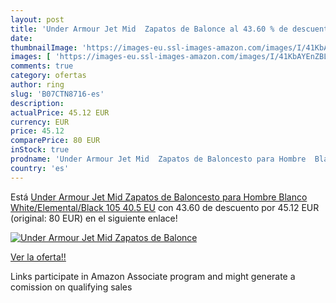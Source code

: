 ```yaml
---
layout: post
title: 'Under Armour Jet Mid  Zapatos de Balonce al 43.60 % de descuento'
date: 
thumbnailImage: 'https://images-eu.ssl-images-amazon.com/images/I/41KbAYEnZBL._SL200_.jpg'
images: [ 'https://images-eu.ssl-images-amazon.com/images/I/41KbAYEnZBL._SL200_.jpg' ]
comments: true
category: ofertas
author: ring
slug: 'B07CTN8716-es'
description:
actualPrice: 45.12 EUR
currency: EUR
price: 45.12
comparePrice: 80 EUR
inStock: true
prodname: 'Under Armour Jet Mid  Zapatos de Baloncesto para Hombre  Blanco  White/Elemental/Black 105   40.5 EU'
country: 'es'
---
```


Está [Under Armour Jet Mid  Zapatos de Baloncesto para Hombre  Blanco  White/Elemental/Black 105   40.5 EU](https://www.amazon.es/dp/B07CTN8716/?tag=tolees-21) con 43.60 de descuento por 45.12 EUR (original: 80 EUR) en el siguiente enlace!

[![Under Armour Jet Mid  Zapatos de Balonce](https://images-eu.ssl-images-amazon.com/images/I/41KbAYEnZBL._SL200_.jpg)](https://www.amazon.es/dp/B07CTN8716/?tag=tolees-21)

[Ver la oferta!!](https://www.amazon.es/dp/B07CTN8716/?tag=tolees-21)

Links participate in Amazon Associate program and might generate a comission on qualifying sales


